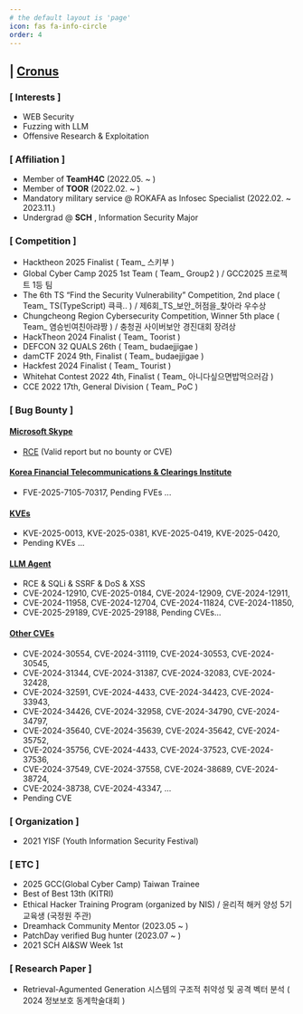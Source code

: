 ```yaml
---
# the default layout is 'page'
icon: fas fa-info-circle
order: 4
---
```


## | <u>Cronus</u>

### **[ Interests ]**
- WEB Security
- Fuzzing with LLM
- Offensive Research & Exploitation


### **[ Affiliation ]**
- Member of __TeamH4C__ (2022.05. ~ ) 
- Member of __TOOR__ (2022.02. ~ )
- Mandatory military service @ ROKAFA as Infosec Specialist (2022.02. ~ 2023.11.)
- Undergrad @ __SCH__ , Information Security Major


### **[ Competition ]**
- Hacktheon 2025 Finalist ( Team_ 스키부 )
- Global Cyber Camp 2025 1st Team ( Team_ Group2 ) / GCC2025 프로젝트 1등 팀
- The 6th TS “Find the Security Vulnerability” Competition, 2nd place ( Team_ TS(TypeScript) 큭큭.. ) / 제6회_TS_보안_허점을_찾아라 우수상
- Chungcheong Region Cybersecurity Competition, Winner 5th place ( Team_ 염승빈여친아랴짱 ) / 충청권 사이버보안 경진대회 장려상
- HackTheon 2024 Finalist ( Team_ Toorist )
- DEFCON 32 QUALS 26th ( Team_ budaejjigae )
- damCTF 2024 9th, Finalist ( Team_ budaejjigae )
- Hackfest 2024 Finalist ( Team_ Tourist )
- Whitehat Contest 2022 4th, Finalist ( Team_ 아니다싶으면밥먹으러감 )
- CCE 2022 17th, General Division ( Team_ PoC )
  


### **[ Bug Bounty ]**
#### <u>Microsoft Skype</u>
- [RCE](https://github.com/Cr0nu3/RCE_Exploit_in_Microsoft_Skype) (Valid report but no bounty or CVE)

#### <u>Korea Financial Telecommunications & Clearings Institute</u>
- FVE-2025-7105-70317, Pending FVEs ...

#### <u>KVEs</u>
- KVE-2025-0013, KVE-2025-0381, KVE-2025-0419, KVE-2025-0420,
- Pending KVEs ...

#### <u>LLM Agent</u>
- RCE & SQLi & SSRF & DoS & XSS
- CVE-2024-12910, CVE-2025-0184, CVE-2024-12909, CVE-2024-12911,
- CVE-2024-11958, CVE-2024-12704, CVE-2024-11824, CVE-2024-11850,
- CVE-2025-29189, CVE-2025-29188, Pending CVEs...

#### <u>Other CVEs</u>
- CVE-2024-30554, CVE-2024-31119, CVE-2024-30553, CVE-2024-30545,
- CVE-2024-31344, CVE-2024-31387, CVE-2024-32083, CVE-2024-32428,
- CVE-2024-32591, CVE-2024-4433, CVE-2024-34423, CVE-2024-33943,
- CVE-2024-34426, CVE-2024-32958, CVE-2024-34790, CVE-2024-34797,
- CVE-2024-35640, CVE-2024-35639, CVE-2024-35642, CVE-2024-35752,
- CVE-2024-35756, CVE-2024-4433, CVE-2024-37523, CVE-2024-37536,
- CVE-2024-37549, CVE-2024-37558, CVE-2024-38689, CVE-2024-38724,
- CVE-2024-38738, CVE-2024-43347, ...
- Pending CVE

### **[ Organization ]**
- 2021 YISF (Youth Information Security Festival)


### **[ ETC ]**
- 2025 GCC(Global Cyber Camp) Taiwan Trainee
- Best of Best 13th (KITRI) 
- Ethical Hacker Training Program (organized by NIS) / 윤리적 해커 양성 5기 교육생 (국정원 주관)
- Dreamhack Community Mentor (2023.05 ~ )
- PatchDay verified Bug hunter (2023.07 ~ )
- 2021 SCH AI&SW Week 1st

### **[ Research Paper ]**
- Retrieval-Agumented Generation 시스템의 구조적 취약성 및 공격 벡터 분석 ( 2024 정보보호 동계학술대회 )